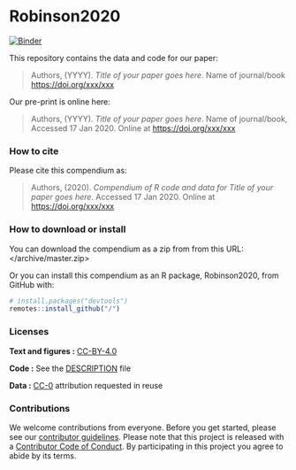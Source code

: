 
<!-- README.md is generated from README.Rmd. Please edit that file -->

# Robinson2020

[![Binder](https://mybinder.org/badge_logo.svg)](https://mybinder.org/v2/gh///master?urlpath=rstudio)

This repository contains the data and code for our paper:

> Authors, (YYYY). *Title of your paper goes here*. Name of journal/book
> <https://doi.org/xxx/xxx>

Our pre-print is online here:

> Authors, (YYYY). *Title of your paper goes here*. Name of
> journal/book, Accessed 17 Jan 2020. Online at
> <https://doi.org/xxx/xxx>

### How to cite

Please cite this compendium as:

> Authors, (2020). *Compendium of R code and data for Title of your
> paper goes here*. Accessed 17 Jan 2020. Online at
> <https://doi.org/xxx/xxx>

### How to download or install

You can download the compendium as a zip from from this URL:
</archive/master.zip>

Or you can install this compendium as an R package, Robinson2020, from
GitHub with:

``` r
# install.packages("devtools")
remotes::install_github("/")
```

### Licenses

**Text and figures :**
[CC-BY-4.0](http://creativecommons.org/licenses/by/4.0/)

**Code :** See the [DESCRIPTION](DESCRIPTION) file

**Data :** [CC-0](http://creativecommons.org/publicdomain/zero/1.0/)
attribution requested in reuse

### Contributions

We welcome contributions from everyone. Before you get started, please
see our [contributor guidelines](CONTRIBUTING.md). Please note that this
project is released with a [Contributor Code of Conduct](CONDUCT.md). By
participating in this project you agree to abide by its terms.
